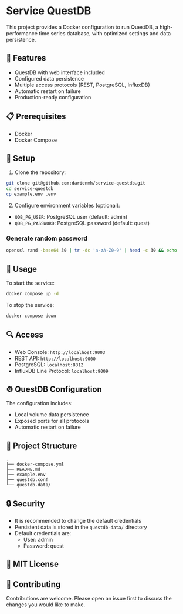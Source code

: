 # Service QuestDB

This project provides a Docker configuration to run QuestDB, a high-performance time series database, with optimized settings and data persistence.

## 🚀 Features

- QuestDB with web interface included
- Configured data persistence
- Multiple access protocols (REST, PostgreSQL, InfluxDB)
- Automatic restart on failure
- Production-ready configuration

## 📋 Prerequisites

- Docker
- Docker Compose

## 🔧 Setup

1. Clone the repository:
```bash
git clone git@github.com:darienmh/service-questdb.git
cd service-questdb
cp example.env .env
```

2. Configure environment variables (optional):
- `QDB_PG_USER`: PostgreSQL user (default: admin)
- `QDB_PG_PASSWORD`: PostgreSQL password (default: quest)

### Generate random password
```bash
openssl rand -base64 30 | tr -dc 'a-zA-Z0-9' | head -c 30 && echo
```

## 🚀 Usage

To start the service:

```bash
docker compose up -d
```

To stop the service:

```bash
docker compose down
```

## 🔍 Access

- Web Console: `http://localhost:9003`
- REST API: `http://localhost:9000`
- PostgreSQL: `localhost:8812`
- InfluxDB Line Protocol: `localhost:9009`

## ⚙️ QuestDB Configuration

The configuration includes:
- Local volume data persistence
- Exposed ports for all protocols
- Automatic restart on failure

## 📁 Project Structure

```
.
├── docker-compose.yml
├── README.md
├── example.env
├── questdb.conf
└── questdb-data/
```

## 🔒 Security

- It is recommended to change the default credentials
- Persistent data is stored in the `questdb-data/` directory
- Default credentials are:
  - User: admin
  - Password: quest

## 📝 MIT License

## 🤝 Contributing

Contributions are welcome. Please open an issue first to discuss the changes you would like to make. 
